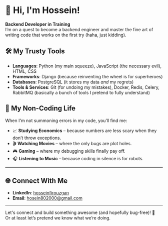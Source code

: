 # 👋 Hi, I'm Hossein!

**Backend Developer in Training**  
I’m on a quest to become a backend engineer and master the fine art of writing code that works on the first try (haha, just kidding).

## 🛠️ My Trusty Tools

- **Languages**: Python (my main squeeze), JavaScript (the necessary evil), HTML, CSS  
- **Frameworks**: Django (because reinventing the wheel is for superheroes)  
- **Databases**: PostgreSQL (it stores my data *and* my regrets)  
- **Tools & Services**: Git (for undoing my mistakes), Docker, Redis, Celery, RabbitMQ (basically a bunch of tools I pretend to fully understand)

## 🎯 My Non-Coding Life

When I'm not summoning errors in my code, you’ll find me:

- 📈 **Studying Economics** – because numbers are less scary when they don’t throw exceptions.  
- 🎬 **Watching Movies** – where the only bugs are plot holes.  
- 🎮 **Gaming** – where my debugging skills finally pay off.  
- 🎧 **Listening to Music** – because coding in silence is for robots.

---

## 🌐 Connect With Me

- **LinkedIn**: [hosseinfirouzgan](https://www.linkedin.com/in/hosseinfirouzgan)  
- **Email**: [hosein802000@gmail.com](mailto:hosein802000@gmail.com)

---

Let's connect and build something awesome (and hopefully bug-free)! 🚀  
Or at least let’s pretend we know what we’re doing.  
